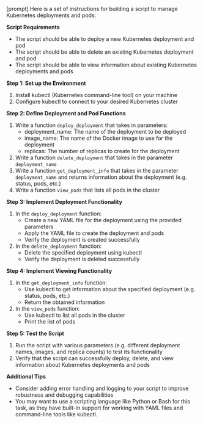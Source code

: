 [prompt] Here is a set of instructions for building a script to manage Kubernetes deployments and pods:

**Script Requirements**

* The script should be able to deploy a new Kubernetes deployment and pod
* The script should be able to delete an existing Kubernetes deployment and pod
* The script should be able to view information about existing Kubernetes deployments and pods

**Step 1: Set up the Environment**

1. Install kubectl (Kubernetes command-line tool) on your machine
2. Configure kubectl to connect to your desired Kubernetes cluster

**Step 2: Define Deployment and Pod Functions**

1. Write a function `deploy_deployment` that takes in parameters:
	* deployment_name: The name of the deployment to be deployed
	* image_name: The name of the Docker image to use for the deployment
	* replicas: The number of replicas to create for the deployment
2. Write a function `delete_deployment` that takes in the parameter `deployment_name`
3. Write a function `get_deployment_info` that takes in the parameter `deployment_name` and returns information about the deployment (e.g. status, pods, etc.)
4. Write a function `view_pods` that lists all pods in the cluster

**Step 3: Implement Deployment Functionality**

1. In the `deploy_deployment` function:
	* Create a new YAML file for the deployment using the provided parameters
	* Apply the YAML file to create the deployment and pods
	* Verify the deployment is created successfully
2. In the `delete_deployment` function:
	* Delete the specified deployment using kubectl
	* Verify the deployment is deleted successfully

**Step 4: Implement Viewing Functionality**

1. In the `get_deployment_info` function:
	* Use kubectl to get information about the specified deployment (e.g. status, pods, etc.)
	* Return the obtained information
2. In the `view_pods` function:
	* Use kubectl to list all pods in the cluster
	* Print the list of pods

**Step 5: Test the Script**

1. Run the script with various parameters (e.g. different deployment names, images, and replica counts) to test its functionality
2. Verify that the script can successfully deploy, delete, and view information about Kubernetes deployments and pods

**Additional Tips**

* Consider adding error handling and logging to your script to improve robustness and debugging capabilities
* You may want to use a scripting language like Python or Bash for this task, as they have built-in support for working with YAML files and command-line tools like kubectl.